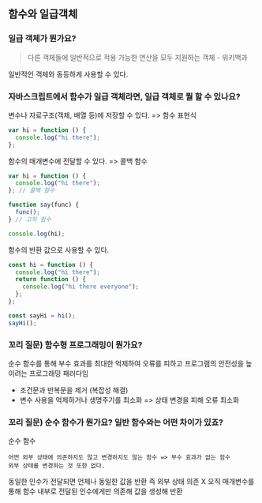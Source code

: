## 함수와 일급객체

### 일급 객체가 뭔가요?

> 다른 객체들에 일반적으로 적용 가능한 연산을 모두 지원하는 객체 - 위키백과

일반적인 객체와 동등하게 사용할 수 있다.

### 자바스크립트에서 함수가 일급 객체라면, 일급 객체로 뭘 할 수 있나요?

변수나 자료구조(객체, 배열 등)에 저장할 수 있다. => 함수 표현식

```js
var hi = function () {
  console.log("hi there");
};
```

함수의 매개변수에 전달할 수 있다. => 콜백 함수

```js
var hi = function () {
  console.log("hi there");
}; // 콜백 함수

function say(func) {
  func();
} // 고차 함수

console.log(hi);
```

함수의 반환 값으로 사용할 수 있다.

```js
const hi = function () {
  console.log("hi there");
  return function () {
    console.log("hi there everyone");
  };
};

const sayHi = hi();
sayHi();
```

### 꼬리 질문) 함수형 프로그래밍이 뭔가요?

순수 함수를 통해 부수 효과를 최대한 억제하여 오류를 피하고 프로그램의 안전성을 높이려는 프로그래밍 패러다임

- 조건문과 반복문을 제거 (복잡성 해결)
- 변수 사용을 억제하거나 생명주기를 최소화 => 상태 변경을 피해 오류 최소화

### 꼬리 질문) 순수 함수가 뭔가요? 일반 함수와는 어떤 차이가 있죠?

순수 함수

    어떤 외부 상태에 의존하지도 않고 변경하지도 않는 함수 => 부수 효과가 없는 함수
    외부 상태를 변경하는 것 또한 없다.

동일한 인수가 전달되면 언제나 동일한 값을 반환
즉 외부 상태 의존 X 오직 매개변수를 통해 함수 내부로 전달된 인수에게만 의존해 값을 생성해 반환
